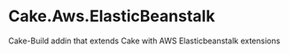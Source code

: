 # Cake.Aws.ElasticBeanstalk
Cake-Build addin that extends Cake with AWS Elasticbeanstalk extensions
